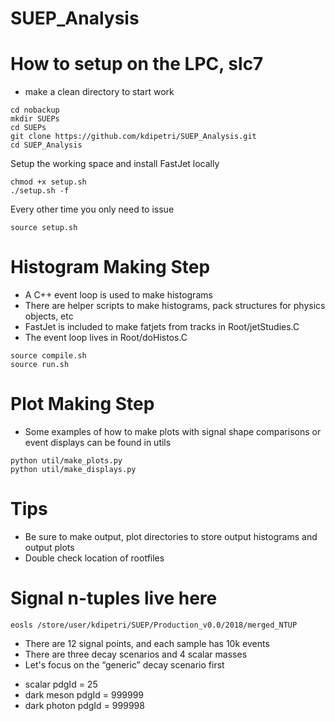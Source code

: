 # SUEP_Analysis

# How to setup on the LPC, slc7
* make a clean directory to start work
```
cd nobackup
mkdir SUEPs
cd SUEPs
git clone https://github.com/kdipetri/SUEP_Analysis.git
cd SUEP_Analysis
```
Setup the working space and install FastJet locally
```
chmod +x setup.sh
./setup.sh -f
```
Every other time you only need to issue
```
source setup.sh
```

# Histogram Making Step
* A C++ event loop is used to make histograms
* There are helper scripts to make histograms, pack structures for physics objects, etc
* FastJet is included to make fatjets from tracks in Root/jetStudies.C
* The event loop lives in Root/doHistos.C
```
source compile.sh
source run.sh
```

# Plot Making Step
* Some examples of how to make plots with signal shape comparisons or event displays can be found in utils
```
python util/make_plots.py
python util/make_displays.py
```

# Tips
* Be sure to make output, plot directories to store output histograms and output plots
* Double check location of rootfiles

# Signal n-tuples live here
```
eosls /store/user/kdipetri/SUEP/Production_v0.0/2018/merged_NTUP
```
* There are 12 signal points, and each sample has 10k events
* There are three decay scenarios and 4 scalar masses
* Let's focus on the “generic” decay scenario first
- scalar pdgId = 25
- dark meson pdgId = 999999
- dark photon pdgId = 999998
